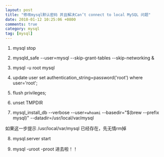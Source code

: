 ```yaml
---
layout: post
title: "修改mysql默认密码 并且解决Can’t connect to local MySQL 问题"
date: 2018-01-12 10:25:06 +0800
comments: true
category: mysql
tag: [mysql]
---
```


1. mysql stop

2. mysqld_safe --user=mysql --skip-grant-tables --skip-networking &

3. mysql -u root mysql

4. update user set authentication_string=password('root') where user='root';

5. flush privileges;

6. unset TMPDIR

7. mysql_install_db --verbose --user=`whoami` --basedir="$(brew --prefix mysql)" --datadir=/usr/local/var/mysql

如果这一步提示 /usr/local/var/mysql 已经存在，先无情rm掉

8. mysql.server start

9. mysql -uroot -proot 进去啦！！